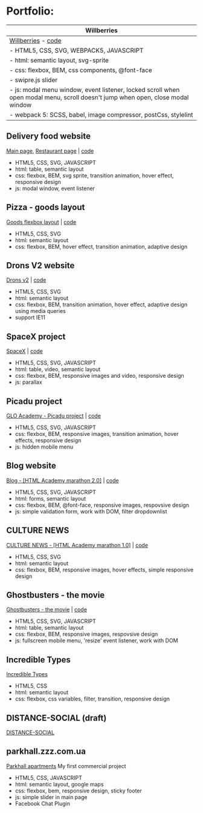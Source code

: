 # Portfolio:

| Willberries |
| ------------- |
| [Willberries](https://zion86.github.io/portfolio/Willberries/dist/index.html) - [code](https://github.com/zion86/portfolio/tree/master/Willberries) |
| - HTML5, CSS, SVG, WEBPACK5, JAVASCRIPT |
| - html: semantic layout, svg-sprite |
| - css: flexbox, BEM, css components, @font-face |
| - swipre.js slider |
| - js: modal menu window, event listener, locked scroll when open modal menu, scroll doesn't jump when open, close modal window |
| - webpack 5: SCSS, babel, image compressor, postCss, stylelint |





## Delivery food website
[Main page](https://zion86.github.io/GLO-ACADEMY-workshops/delivery-food/index.html), 
[Restaurant page](https://zion86.github.io/GLO-ACADEMY-workshops/delivery-food/restaurant.html) | [code](https://github.com/zion86/GLO-ACADEMY-workshops/tree/main/delivery-food)
- HTML5, CSS, SVG, JAVASCRIPT
- html: table, semantic layout
- css: flexbox, BEM, svg sprite, transition animation, hover effect, responsive design
- js: modal window, event listener

## Pizza - goods layout
[Goods flexbox layout](https://zion86.github.io/HTML-CSS-page-layout/adaptive-cards-layout/index.html) | [code](https://github.com/zion86/HTML-CSS-page-layout/tree/master/adaptive-cards-layout)
- HTML5, CSS, SVG
- html: semantic layout
- css: flexbox, BEM, hover effect, transition animation, adaptive design

## Drons V2 website
[Drons v2](https://zion86.github.io/portfolio/drons-v2/index.html) | [code](https://github.com/zion86/portfolio/tree/master/drons-v2)
- HTML5, CSS, SVG
- html: semantic layout
- css: flexbox, BEM, transition animation, hover effect, adaptive design using media queries
- support IE11

## SpaceX project
[SpaceX](https://zion86.github.io/portfolio/Spacex/index.html) | [code](https://github.com/zion86/GLO-ACADEMY-workshops/tree/main/spacex)
- HTML5, CSS, SVG, JAVASCRIPT
- html: table, video, semantic layout
- css: flexbox, BEM, responsive images and video, responsive design
- js: parallax

## Picadu project
[GLO Academy - Picadu project](https://zion86.github.io/GLO-ACADEMY-workshops/picadu/index.html) | [code](https://github.com/zion86/GLO-ACADEMY-workshops/tree/main/picadu)
- HTML5, CSS, SVG, JAVASCRIPT
- css: flexbox, BEM, responsive images, transition animation, hover effects, responsive design
- js: hidden mobile menu

## Blog website
[Blog - [HTML Academy marathon 2.0]](https://zion86.github.io/portfolio/Blog/index.html) | [code](https://github.com/zion86/portfolio/tree/master/Blog)
- HTML5, CSS, SVG, JAVASCRIPT
- html: forms, semantic layout
- css: flexbox, BEM, @font-face, responsive images, respovsive design
- js: simple validation form, work with DOM, filter dropdownlist

## CULTURE NEWS
[CULTURE NEWS - [HTML Academy marathon 1.0]](https://zion86.github.io/portfolio/Culture-news/dist/index.html) | [code](https://github.com/zion86/portfolio/tree/master/Culture-news)
- HTML5, CSS, SVG
- html: semantic layout
- css: flexbox, BEM, responsive images, hover effects, simple responsive design

## Ghostbusters - the movie
[Ghostbusters - the movie](https://zion86.github.io/portfolio/Ghoustbusters%20-%20The%20Movie/index.html) | [code](https://github.com/zion86/portfolio/tree/master/Ghoustbusters%20-%20The%20Movie)
- HTML5, CSS, SVG, JAVASCRIPT
- html: table, semantic layout
- css: flexbox, BEM, responsive images, respovsive design
- js: fullscreen mobile menu, 'resize' event listener, work with DOM

## Incredible Types
[Incredible Types](https://zion86.github.io/Social-Hackers-Academy-Coding-School/Module-1-HTML-CSS/week_3_my_remake/index.html#)
- HTML5, CSS
- html: semantic layout
- css: flexbox, css variables, filter, transition, responsive design

## DISTANCE-SOCIAL (draft)
[DISTANCE-SOCIAL](https://zion86.github.io/portfolio/Distance-social/index.html)

## parkhall.zzz.com.ua
[Parkhall apartments](http://parkhall.zzz.com.ua/)
My first commercial project
- HTML5, CSS, JAVASCRIPT
- html: semantic layout, google maps
- css: flexbox, bem, responsive design, sticky footer
- js: simple slider in main page
- Facebook Chat Plugin
